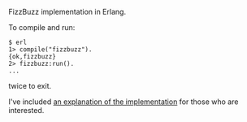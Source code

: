 FizzBuzz implementation in Erlang.

To compile and run:

    $ erl
    1> compile("fizzbuzz").
    {ok,fizzbuzz}
    2> fizzbuzz:run().
    ...
   
<ctrl-C> twice to exit.

I've included [an explanation of the implementation](https://github.com/aeden/fizzbuzz-erlang/blob/master/explained.md) for those who are interested.
